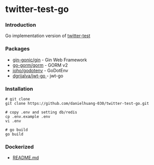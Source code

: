 # twitter-test-go

### Introduction
Go implementation version of [twitter-test](https://github.com/danielhuang-030/twitter-test)

### Packages
- [gin-gonic/gin](https://github.com/gin-gonic/gin) - Gin Web Framework
- [go-gorm/gorm](https://github.com/go-gorm/gorm) - GORM v2
- [joho/godotenv](https://github.com/joho/godotenv) - GoDotEnv
- [dgrijalva/jwt-go ](https://github.com/dgrijalva/jwt-go) - jwt-go

### Installation

```shell
# git clone
git clone https://github.com/danielhuang-030/twitter-test-go.git

# copy .env and setting db/redis
cp .env.example .env
vi .env

# go build
go build

```

### Dockerized
- [README.md](https://github.com/danielhuang-030/twitter-test-go/blob/master/dockerize/README.md)
